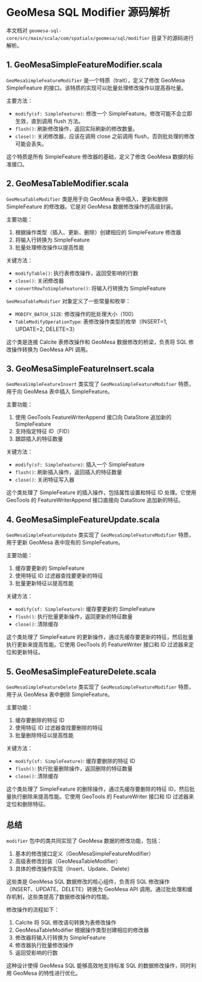 # GeoMesa SQL Modifier 源码解析

本文档对 `geomesa-sql-core/src/main/scala/com/spatialx/geomesa/sql/modifier` 目录下的源码进行解析。

## 1. GeoMesaSimpleFeatureModifier.scala

`GeoMesaSimpleFeatureModifier` 是一个特质（trait），定义了修改 GeoMesa SimpleFeature 的接口。该特质的实现可以批量处理修改操作以提高吞吐量。

主要方法：
- `modify(sf: SimpleFeature)`: 修改一个 SimpleFeature。修改可能不会立即生效，直到调用 flush 方法。
- `flush()`: 刷新修改操作，返回实际刷新的修改数量。
- `close()`: 关闭修改器，应该在调用 close 之前调用 flush，否则批处理的修改可能会丢失。

这个特质是所有 SimpleFeature 修改器的基础，定义了修改 GeoMesa 数据的标准接口。

## 2. GeoMesaTableModifier.scala

`GeoMesaTableModifier` 类是用于向 GeoMesa 表中插入、更新和删除 SimpleFeature 的修改器。它是对 GeoMesa 数据修改操作的高级封装。

主要功能：
1. 根据操作类型（插入、更新、删除）创建相应的 SimpleFeature 修改器
2. 将输入行转换为 SimpleFeature
3. 批量处理修改操作以提高性能

关键方法：
- `modifyTable()`: 执行表修改操作，返回受影响的行数
- `close()`: 关闭修改器
- `convertRowToSimpleFeature()`: 将输入行转换为 SimpleFeature

`GeoMesaTableModifier` 对象定义了一些常量和枚举：
- `MODIFY_BATCH_SIZE`: 修改操作的批处理大小（100）
- `TableModifyOperationType`: 表修改操作类型的枚举（INSERT=1, UPDATE=2, DELETE=3）

这个类是连接 Calcite 表修改操作和 GeoMesa 数据修改的桥梁，负责将 SQL 修改操作转换为 GeoMesa API 调用。

## 3. GeoMesaSimpleFeatureInsert.scala

`GeoMesaSimpleFeatureInsert` 类实现了 `GeoMesaSimpleFeatureModifier` 特质，用于向 GeoMesa 表中插入 SimpleFeature。

主要功能：
1. 使用 GeoTools FeatureWriterAppend 接口向 DataStore 追加新的 SimpleFeature
2. 支持指定特征 ID（FID）
3. 跟踪插入的特征数量

关键方法：
- `modify(sf: SimpleFeature)`: 插入一个 SimpleFeature
- `flush()`: 刷新插入操作，返回插入的特征数量
- `close()`: 关闭特征写入器

这个类处理了 SimpleFeature 的插入操作，包括属性设置和特征 ID 处理。它使用 GeoTools 的 FeatureWriterAppend 接口直接向 DataStore 追加新的特征。

## 4. GeoMesaSimpleFeatureUpdate.scala

`GeoMesaSimpleFeatureUpdate` 类实现了 `GeoMesaSimpleFeatureModifier` 特质，用于更新 GeoMesa 表中现有的 SimpleFeature。

主要功能：
1. 缓存要更新的 SimpleFeature
2. 使用特征 ID 过滤器查找要更新的特征
3. 批量更新特征以提高性能

关键方法：
- `modify(sf: SimpleFeature)`: 缓存要更新的 SimpleFeature
- `flush()`: 执行批量更新操作，返回更新的特征数量
- `close()`: 清除缓存

这个类处理了 SimpleFeature 的更新操作，通过先缓存要更新的特征，然后批量执行更新来提高性能。它使用 GeoTools 的 FeatureWriter 接口和 ID 过滤器来定位和更新特征。

## 5. GeoMesaSimpleFeatureDelete.scala

`GeoMesaSimpleFeatureDelete` 类实现了 `GeoMesaSimpleFeatureModifier` 特质，用于从 GeoMesa 表中删除 SimpleFeature。

主要功能：
1. 缓存要删除的特征 ID
2. 使用特征 ID 过滤器查找要删除的特征
3. 批量删除特征以提高性能

关键方法：
- `modify(sf: SimpleFeature)`: 缓存要删除的特征 ID
- `flush()`: 执行批量删除操作，返回删除的特征数量
- `close()`: 清除缓存

这个类处理了 SimpleFeature 的删除操作，通过先缓存要删除的特征 ID，然后批量执行删除来提高性能。它使用 GeoTools 的 FeatureWriter 接口和 ID 过滤器来定位和删除特征。

## 总结

`modifier` 包中的类共同实现了 GeoMesa 数据的修改功能，包括：

1. 基本的修改接口定义（GeoMesaSimpleFeatureModifier）
2. 高级表修改封装（GeoMesaTableModifier）
3. 具体的修改操作实现（Insert、Update、Delete）

这些类是 GeoMesa SQL 数据修改的核心组件，负责将 SQL 修改操作（INSERT、UPDATE、DELETE）转换为 GeoMesa API 调用。通过批处理和缓存机制，这些类提高了数据修改操作的性能。

修改操作的流程如下：
1. Calcite 将 SQL 修改语句转换为表修改操作
2. GeoMesaTableModifier 根据操作类型创建相应的修改器
3. 修改器将输入行转换为 SimpleFeature
4. 修改器执行批量修改操作
5. 返回受影响的行数

这种设计使得 GeoMesa SQL 能够高效地支持标准 SQL 的数据修改操作，同时利用 GeoMesa 的特性进行优化。